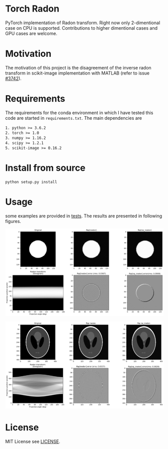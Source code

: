 # Torch Radon 
PyTorch implementation of Radon transform. Right now only 2-dimentional case on CPU is supported. Contributions to higher dimentional cases and GPU cases are welcome.

# Motivation
The motivation of this project is the disagreement of the inverse radon transform in scikit-image implementation with MATLAB (refer to issue [#3742](https://github.com/scikit-image/scikit-image/issues/3742)).

# Requirements
The requirements for the conda environment in which I have tested this code are started in `requirements.txt`. The main dependencies are

    1. python >= 3.6.2
    2. torch >= 1.0
    3. numpy >= 1.16.2
    4. scipy >= 1.2.1
    5. scikit-image >= 0.16.2

# Install from source
    python setup.py install

# Usage
some examples are provided in [tests](https://github.com/AlbertZhangHIT/torch-radon/tree/master/tests). The results are presented in following figures.

![](/tests/test_circular.png)

![](/tests/test_phantom.png)



# License
MIT License see [LICENSE](https://github.com/AlbertZhangHIT/torch-radon/tree/master/LICENSE).